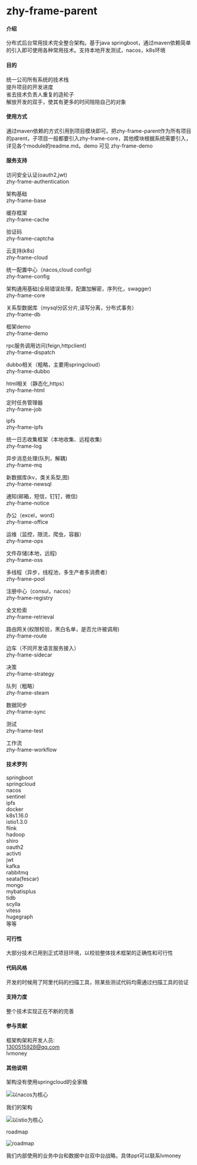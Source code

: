 # zhy-frame-parent  


#### 介绍

分布式后台常用技术完全整合架构。基于java springboot，通过maven依赖简单的引入即可使用各种常用技术。支持本地开发测试，nacos，k8s环境   

#### 目的  

统一公司所有系统的技术栈  
提升项目的开发进度   
省去技术负责人重复的造轮子  
解放开发的双手，使其有更多的时间陪陪自己的对象  

#### 使用方式

通过maven依赖的方式引用到项目模块即可。把zhy-frame-parent作为所有项目的parent，子项目一般都要引入zhy-frame-core，其他模块根据系统需要引入，详见各个module的readme.md。demo 可见 zhy-frame-demo

#### 服务支持


访问安全认证(oauth2,jwt)  
zhy-frame-authentication  
   
架构基础   
zhy-frame-base    
 
缓存框架  
zhy-frame-cache  

验证码  
zhy-frame-captcha  

云支持(k8s)  
zhy-frame-cloud  

统一配置中心（nacos,cloud config)  
zhy-frame-config   

架构通用基础(全局错误处理，配置加解密，序列化，swagger)  
zhy-frame-core  

关系型数据库（mysql分区分片,读写分离，分布式事务）  
zhy-frame-db  

框架demo  
zhy-frame-demo  

rpc服务调用访问(feign,httpclient)   
zhy-frame-dispatch  

dubbo相关（粗略，主要用springcloud）  
zhy-frame-dubbo  

html相关（静态化,https）    
zhy-frame-html  

定时任务管理器  
zhy-frame-job  

ipfs  
zhy-frame-ipfs  
  
统一日志收集框架（本地收集、远程收集)  
zhy-frame-log   

异步消息处理(队列，解耦)  
zhy-frame-mq   

新数据库(kv，类关系型,图)    
zhy-frame-newsql  

通知(邮箱，短信，钉钉，微信)  
zhy-frame-notice  

办公（excel，word）  
zhy-frame-office   

运维（监控，限流，爬虫，容器）     
zhy-frame-ops   

文件存储(本地，远程)   
zhy-frame-oss  

多线程（异步，线程池，多生产者多消费者）  
zhy-frame-pool  

注册中心（consul，nacos）  
zhy-frame-registry  

全文检索   
zhy-frame-retrieval   

路由网关(权限校验，黑白名单，是否允许被调用)  
zhy-frame-route   

边车（不同开发语言服务接入）  
zhy-frame-sidecar  

决策    
zhy-frame-strategy  

队列（粗略）  
zhy-frame-steam   

数据同步   
zhy-frame-sync  

测试  
zhy-frame-test  

工作流  
zhy-frame-workflow  


#### 技术罗列

springboot  
springcloud  
nacos  
sentinel  
ipfs  
docker  
k8s1.16.0  
istio1.3.0  
flink  
hadoop  
shiro  
oauth2  
activti  
jwt  
kafka  
rabbitmq  
seata(fescar)  
mongo  
mybatisplus  
tidb    
scylla  
vitess  
hugegraph  
等等  


#### 可行性

大部分技术已用到正式项目环境，以校验整体技术框架的正确性和可行性

#### 代码风格

开发的时候用了阿里代码的扫描工具，除某些测试代码均需通过扫描工具的验证

#### 支持力度

整个技术实现正在不断的完善

#### 参与贡献

框架构架和开发人员:  
1300515928@qq.com  
lvmoney

#### 其他说明 

架构没有使用springcloud的全家桶

![以nacos为核心](https://images.gitee.com/uploads/images/2020/0724/094358_2bb5e1a0_107773.png "nacos.png")

我们的架构

![以istio为核心](https://images.gitee.com/uploads/images/2020/0724/094538_3207dbea_107773.png "frame-zhy.png")

roadmap

![roadmap](https://images.gitee.com/uploads/images/2020/0724/095048_f4de7e47_107773.png "roadmap.png")

我们内部使用的业务中台和数据中台双中台战略，具体ppt可以联系lvmoney







